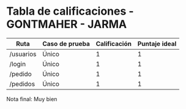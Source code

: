 # Tabla de calificaciones - GONTMAHER - JARMA

| Ruta      | Caso de prueba | Calificación | Puntaje ideal |
| --------- | -------------- | ------------ | ------------- |
| /usuarios | Único          | 1            | 1             |
| /login    | Único          | 1            | 1             |
| /pedido   | Único          | 1            | 1             |
| /pedidos  | Único          | 1            | 1             |

Nota final: Muy bien
